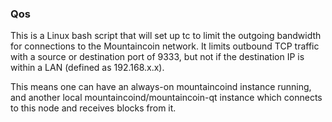 ### Qos ###

This is a Linux bash script that will set up tc to limit the outgoing bandwidth for connections to the Mountaincoin network. It limits outbound TCP traffic with a source or destination port of 9333, but not if the destination IP is within a LAN (defined as 192.168.x.x).

This means one can have an always-on mountaincoind instance running, and another local mountaincoind/mountaincoin-qt instance which connects to this node and receives blocks from it.
